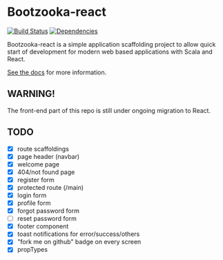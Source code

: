 # Bootzooka-react

[![Build Status](https://travis-ci.org/softwaremill/bootzooka-react.svg?branch=master)](https://travis-ci.org/softwaremill/bootzooka-react)
[![Dependencies](https://app.updateimpact.com/badge/634276070333485056/bootzooka-react.svg?config=compile)](https://app.updateimpact.com/latest/634276070333485056/bootzooka-react)

Bootzooka-react is a simple application scaffolding project to allow quick start of development for modern web based
applications with Scala and React.

[See the docs](http://softwaremill.github.io/bootzooka-react/) for more information.

## WARNING!
The front-end part of this repo is still under ongoing migration to React.

## TODO
- [x] route scaffoldings
- [x] page header (navbar)
- [x] welcome page
- [x] 404/not found page
- [x] register form
- [x] protected route (/main)
- [x] login form
- [x] profile form
- [x] forgot password form
- [ ] reset password form
- [x] footer component
- [x] toast notifications for error/success/others
- [x] "fork me on github" badge on every screen
- [x] propTypes
